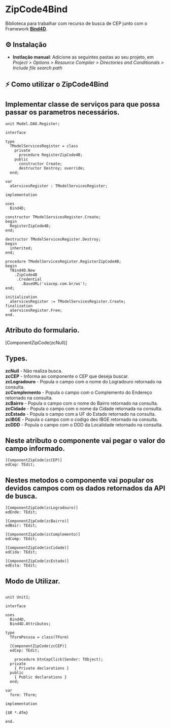 # ZipCode4Bind

Biblioteca para trabalhar com recurso de busca de CEP junto com o Framework [**Bind4D**](https://github.com/bittencourtthulio/Bind4D).

## ⚙️ Instalação 


* **Instlação manual**: Adicione as seguintes pastas ao seu projeto, em *Project > Options > Resource Compiler > Directories and Conditionals > Include file search path*

## ⚡️ Como utilizar o ZipCode4Bind

## Implementar classe de serviços para que possa passar os parametros necessários.

```delphi
unit Model.DAO.Register;

interface

type
  TModelServicesRegister = class
    private
      procedure RegisterZipCode4B;
    public
      constructor Create;
      destructor Destroy; override;
  end;
  
var
  aServicesRegister : TModelServicesRegister;  

implementation 

uses
  Bind4D;
   
constructor TModelServicesRegister.Create;
begin
  RegisterZipCode4B;
end; 

destructor TModelServicesRegister.Destroy;
begin
  inherited;
end;

procedure TModelServicesRegister.RegisterZipCode4B;
begin
  TBind4D.New
    .ZipCode4B
     .Credential
       .BaseURL('viacep.com.br/ws');
end;

initialization
  aServicesRegister := TModelServicesRegister.Create;
finalization
  aServicesRegister.Free;
end.
```

## Atributo do formulario.

[ComponentZipCode(zcNull)]

## Types.

<b>zcNull</b> - Não realiza busca.<br>
<b>zcCEP</b> - Informa ao componente o CEP que deseja buscar.<br>
<b>zcLogradouro</b> - Popula o campo com o nome do Logradouro retornado na consulta.<br>
<b>zcComplemento</b> - Popula o campo com o Complemento do Endereço retornado na consulta.<br>
<b>zcBairro</b> - Popula o campo com o nome do Bairro retornado na consulta.<br>
<b>zcCidade</b> - Popula o campo com o nome da Cidade retornada na consulta.<br>
<b>zcEstado</b> - Popula o campo com a UF do Estado retornado na consulta.<br>
<b>zcIBGE</b> - Popula o campo com o codigo deo IBGE retornado na consulta.<br>
<b>zcDDD</b> - Popula o campo com o DDD da Localidade retornado na consulta.<br>


## Neste atributo o componente vai pegar o valor do campo informado.
```delphi
[ComponentZipCode(zcCEP)]
edCep: TEdit;
```
## Nestes metodos o componente vai popular os devidos campos com os dados retornados da API de busca.

```
[ComponentZipCode(zcLogradouro)]
edEnde: TEdit;

[ComponentZipCode(zcBairro)]
edBair: TEdit;

[ComponentZipCode(zcComplemento)]
edComp: TEdit;

[ComponentZipCode(zcCidade)]
edCida: TEdit;

[ComponentZipCode(zcEstado)]
edEsta: TEdit;
```

## Modo de Utilizar.

```delphi

unit Unit1;

interface

uses
  Bind4D,
  Bind4D.Attributes;
  
type
  TFormPessoa = class(TForm)  
  
  [ComponentZipCode(zcCEP)]
  edCep: TEdit; 
  
    procedure btnCepClick(Sender: TObject);
  private
    { Private declarations }
  public
    { Public declarations }
  end;
  
var
  form: TForm;

implementation

{$R *.dfm}  

end.
  
```


